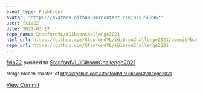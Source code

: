 ```yaml
---
event_type: PushEvent
avatar: "https://avatars.githubusercontent.com/u/5158896?"
user: fxia22
date: 2021-02-17
repo_name: StanfordVL/iGibsonChallenge2021
html_url: https://github.com/StanfordVL/iGibsonChallenge2021/commit/ba8424bb5ec3edd6334dfcab88047d07ead7f686
repo_url: https://github.com/StanfordVL/iGibsonChallenge2021
---
```


<a href='https://github.com/fxia22' target='_blank'>fxia22</a> pushed to <a href='https://github.com/StanfordVL/iGibsonChallenge2021' target='_blank'>StanfordVL/iGibsonChallenge2021</a>

<small>Merge branch 'master' of https://github.com/StanfordVL/iGibsonChallenge2021</small>

<a href='https://github.com/StanfordVL/iGibsonChallenge2021/commit/ba8424bb5ec3edd6334dfcab88047d07ead7f686' target='_blank'>View Commit</a>